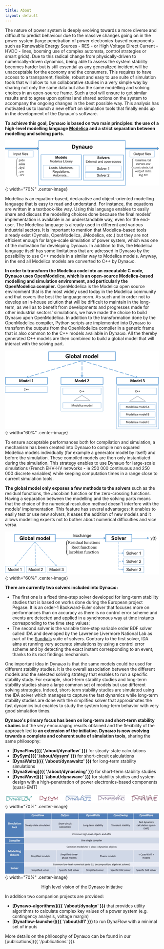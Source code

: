 ```yaml
---
title: About
layout: default
---
```

<!--
    Except where otherwise noted, content in this website is Copyright (c)
    2015-2019, RTE (http://www.rte-france.com) and licensed under a
    CC-BY-4.0 (https://creativecommons.org/licenses/by/4.0/)
    license. All rights reserved.
-->
The nature of power system is deeply evolving towards a more diverse and difficult to predict behaviour due to the massive changes going on in the power system (large penetration of power electronics-based components such as Renewable Energy Sources - RES - or High Voltage Direct Current - HVDC - lines, booming use of complex automata, control strategies or smart grids). Due to this radical change from physically-driven to numerically-driven dynamics, being able to assess the system stability becomes harder but is still essential as any generalized incident will be unacceptable for the economy and the consumers. This requires to have access to a transparent, flexible, robust and easy to use suite of simulation tools that will allow to run collaborative studies in a very simple way by sharing not only the same data but also the same modelling and solving choices in an open-source frame. Such a tool will ensure to get similar results and to agree upon optimal and shared actions on the system to accompany the ongoing changes in the best possible way. This analysis has motivated us to launch a new effort on simulation tools that finally ends up in the development of the Dyna&omega;o's software.

**To achieve this goal, Dyna&omega;o is based on two main principles: the use of a high-level modelling language [Modelica](https://modelica.org/) and a strict separation between modelling and solving parts**. 

![image](../assets/images/DynawoModelSolver.png){: width="70%" .center-image}

Modelica is an equation-based, declarative and object-oriented modelling language that is easy to read and understand. For instance, the equations are written in a textbook-like way. Using this language enables to easily share and discuss the modelling choices done because the final models' implementation is available in an understandable way, even for the end-user. The Modelica language is already used in different and various industrial sectors. It is important to mention that Modelica-based tools already exist (Dymola, OpenModelica, JModelica, etc.) but they are not efficient enough for large-scale simulation of power system, which was one of the motivation for developing Dyna&omega;o. In addition to this, the Modelica language itself has some limitations that are adressed in Dyna&omega;o by the possibility to use C++ models in a similar way to Modelica models. Anyway, in the end all Modelica models are converted to C++ by Dyna&omega;o.

**In order to transform the Modelica code into an executable C code, Dyna&omega;o uses [OpenModelica](https://www.openmodelica.org/), which is an open-source Modelica-based modelling and simulation environment, and particularly the OpenModelica compiler.** OpenModelica is the Modelica open source environment that is the most widely used today in the Modelica community and that covers the best the language norm. As such and in order not to develop an in-house solution that will be difficult to maintain in the long-term, as well as to benefit from developments and progresses made for other industrial sectors' simulations, we have made the choice to build Dyna&omega;o upon OpenModelica. In addition to the transformation done by the OpenModelica compiler, Python scripts are implemented into Dyna&omega;o to transform the outputs from the OpenModelica compiler in a generic frame that is also common to the C++ models available in Dyna&omega;o. All the thereby generated C++ models are then combined to build a global model that will interact with the solving part.

![image](../assets/images/GlobalModel.png){: width="60%" .center-image}

To ensure acceptable performances both for compilation and simulation, a mechanism has been created into Dyna&omega;o to compile non squared Modelica models individually (for example a generator model by itself) and before the simulation. These compiled models are then only instantiated during the simulation. This strategy enables to use Dyna&omega;o for large-scale simulations (French EHV-HV networks - ie 250 000 continuous and 250 000 discrete variables) while keeping computation times in a range close to current simulation tools.

**The global model only exposes a few methods to the solvers** such as the residual functions, the Jacobian function or the zero-crossing functions. Having a separation between the modelling and the solving parts means that the choice of the numerical resolution method doesn't interfere with the models' implementation. This feature has several advantages: it enables to easily test or use new solvers, it eases the addition of new models and it allows modelling experts not to bother about numerical difficulties and vice versa.

![image](../assets/images/ExchangeModelSolver.png){: width="60%" .center-image}

**There are currently two solvers included into Dyna&omega;o:** 

* The first one is a fixed time-step solver developed for long-term stability studies that is based on works done during the European project Pegase. It is an order-1 Backward-Euler solver that focuses more on performances than on accuracy as there is no control error scheme and events are detected and applied in a synchronous way at time instants corresponding to the time step values;
* The second solver is the variable time-step variable order BDF solver called IDA and developed by the Lawrence Livermore National Lab as part of the [Sundials](https://computation.llnl.gov/projects/sundials) suite of solvers. Contrary to the first solver, IDA aims at running very accurate simulations by using a control error scheme and by detecting the exact instant corresponding to an event, thanks to its root findings mechanism.

One important idea in Dyna&omega;o is that the same models could be used for different stability studies. It is the overall association between the different models and the selected solving strategy that enables to run a specific stability study. For example, short-term stability studies and long-term stability studies share a large common set of models but use different solving strategies. Indeed, short-term stability studies are simulated using the IDA solver which manages to capture the fast dynamics while long-term stability studies are done with the simplified solver that approximates the fast dynamics but enables to study the system long-term behavior with very good simulation times.

**Dyna&omega;o's primary focus has been on long-term and short-term stability studies** but the very encouraging results obtained and the flexibility of the approach led to **an extension of the initiative. Dyna&omega;o is now evolving towards a complete and coherent suite of simulation tools**, sharing the same philosophy:
  - **[DynaFlow]({{ '/about/dynaflow' }})** for steady-state calculations
  - **[DySym]({{ '/about/dysym' }})** for short-circuit calculations
  - **[DynaWaltz]({{ '/about/dynawaltz' }})** for long-term stability simulations
  - **[DynaSwing]({{ '/about/dynaswing' }})** for short-term stability studies
  - **[DynaWave]({{ '/about/dynawave' }})** for stability studies and system design with a high-penetration of power electronics-based components (quasi-EMT)

![image](../assets/images/DynawoLogos.png){: width="70%" .center-image}

![image](../assets/images/DynawoInitiative.png){: width="70%" .center-image}
<p align="center"> High level vision of the Dyna&omega;o initiative </p>

In addition two companion projects are provided:
  - **[Dynawo-algorithms]({{ '/about/dynalgo' }})** that provides utility algorithms to calculate complex key values of a power system (e.g. contingency analysis, voltage margin)
  - **[Dynaflow-launcher]({{ '/about/dfl' }})** to run DynaFlow with a minimal set of inputs

More details on the philosophy of Dyna&omega;o can be found in our [publications]({{ '/publications' }}).
